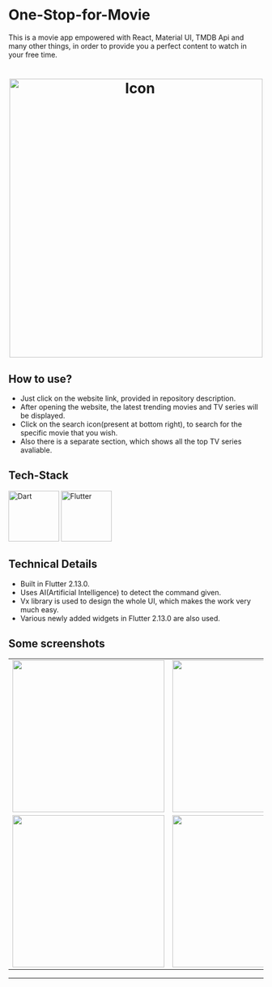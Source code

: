 # One-Stop-for-Movie



This is a movie app empowered with React, Material UI, TMDB Api and many other things, in order to provide you a perfect content to watch in your free time.




<h1 align="center">
<img src="https://user-images.githubusercontent.com/90517690/178426045-85e9b37e-e03e-423f-8d61-d7ef07ce0eef.gif" alt="Icon" width="500" height="550">
</h1>

## How to use?
- Just click on the website link, provided in repository description.
- After opening the website, the latest trending movies and TV series will be displayed.
- Click on the search icon(present at bottom right), to search for the specific movie that you wish. 
- Also there is a separate section, which shows all the top TV series avaliable.


## Tech-Stack


<a href="https://dart.dev/" title="Dart"><img src="" alt="Dart" width="100" height="100"></a>
<a href="https://flutter.dev/?gclid=Cj0KCQiAweaNBhDEARIsAJ5hwbfSKaydGl1kSYZmf58oKXi-Js2nXW3QreLKB5hA1mgRD0Kk6dxah2gaAh9JEALw_wcB&gclsrc=aw.ds" title="Flutter"><img src="https://github.com/get-icon/geticon/blob/master/icons/flutter.svg" alt="Flutter" width="100" height="100"></a>




## Technical Details
- Built in Flutter 2.13.0.
- Uses AI(Artificial Intelligence) to detect the command given.
- Vx library is used to design the whole UI, which makes the work very much easy.
- Various newly added widgets in Flutter 2.13.0 are also used.

## Some screenshots

|                                      |                                      |
| ------------------------------------ | ------------------------------------ |
| <img src="ss/1.jpg"  width="300"/> | <img src="ss/2.jpg"  width="300"/> |
| <img src="ss/3.jpg" width="300"/>  | <img src="ss/4.jpg" width="300"/>  |


---
